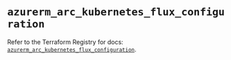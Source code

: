 # `azurerm_arc_kubernetes_flux_configuration`

Refer to the Terraform Registry for docs: [`azurerm_arc_kubernetes_flux_configuration`](https://registry.terraform.io/providers/hashicorp/azurerm/4.18.0/docs/resources/arc_kubernetes_flux_configuration).
